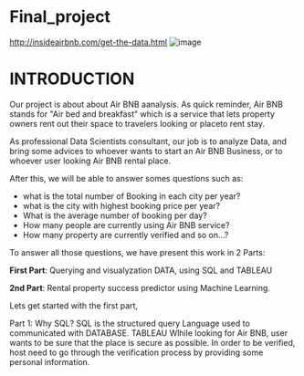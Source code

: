 # Final_project
http://insideairbnb.com/get-the-data.html
![image](https://user-images.githubusercontent.com/78287535/128449579-f0faa09f-ae1c-4a8f-b0d6-b79fe5a911a7.png)

# INTRODUCTION

Our project is about about Air BNB aanalysis.
As quick reminder, Air BNB stands for "Air bed and breakfast" which is a service that lets property owners rent 
out their space to travelers looking or placeto rent stay.

As professional Data Scientists consultant, our job is to analyze Data, and bring some advices to whoever wants to start an Air BNB Business, or to whoever user looking Air BNB rental place.

After this, we will be able to answer somes questions such as:
- what is the total number of Booking in each city per year?
- what is the city with highest booking price per year?
- What is the average number of booking per day?
- How many people are currently using Air BNB service?
- How many property are currently verified and so on...?

To answer all those questions, we have present this work in 2 Parts:

**First Part**: Querying and visualyzation DATA, using SQL and TABLEAU

**2nd Part**: Rental property success predictor using Machine Learning.

Lets get started with the first part,

Part 1: Why SQL?
SQL is the structured query Language used to communicated with DATABASE.
TABLEAU
Wlhile looking for Air BNB, user wants to be sure that the place is secure as possible.
In order to be verified, host need to go through the verification process by providing some personal information.
